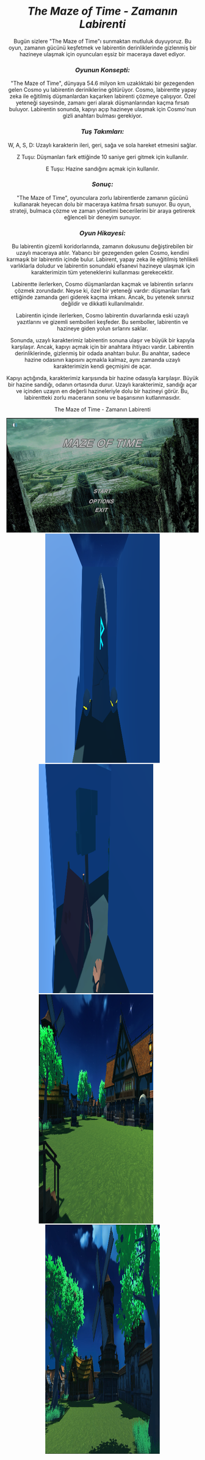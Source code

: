 <h1 align="center"><i>The Maze of Time - Zamanın Labirenti</i></h1>

<p align="center">Bugün sizlere "The Maze of Time"ı sunmaktan mutluluk duyuyoruz. Bu oyun, zamanın gücünü keşfetmek ve labirentin derinliklerinde gizlenmiş bir hazineye ulaşmak için oyuncuları eşsiz bir maceraya davet ediyor.</p>

<h3 align="center"><i>Oyunun Konsepti:</i></h3>
<p align="center">"The Maze of Time", dünyaya 54.6 milyon km uzaklıktaki bir gezegenden gelen Cosmo yu labirentin deriniklerine götürüyor. Cosmo, labirentte yapay zeka ile eğitilmiş düşmanlardan kaçarken labirenti çözmeye çalışıyor. Özel yeteneği sayesinde, zamanı geri alarak düşmanlarından kaçma fırsatı buluyor. Labirentin sonunda, kapıyı açıp hazineye ulaşmak için Cosmo'nun gizli anahtarı bulması gerekiyor.</p>

<h3 align="center"><i>Tuş Takımları:</i></h3>

<p align="center">W, A, S, D: Uzaylı karakterin ileri, geri, sağa ve sola hareket etmesini sağlar.</p>
<p align="center">Z Tuşu: Düşmanları fark ettiğinde 10 saniye geri gitmek için kullanılır.</p>
<p align="center">E Tuşu: Hazine sandığını açmak için kullanılır.</p>

<h3 align="center"><i>Sonuç:</i></h3>
<p align="center">"The Maze of Time", oyunculara zorlu labirentlerde zamanın gücünü kullanarak heyecan dolu bir maceraya katılma fırsatı sunuyor. Bu oyun, strateji, bulmaca çözme ve zaman yönetimi becerilerini bir araya getirerek eğlenceli bir deneyim sunuyor.</p>

<h3 align="center"><i>Oyun Hikayesi: </i></h3>

<p align="center">Bu labirentin gizemli koridorlarında, zamanın dokusunu değiştirebilen bir uzaylı maceraya atılır. Yabancı bir gezegenden gelen Cosmo, kendini karmaşık bir labirentin içinde bulur. Labirent, yapay zeka ile eğitilmiş tehlikeli varlıklarla doludur ve labirentin sonundaki efsanevi hazineye ulaşmak için karakterimizin tüm yeteneklerini kullanması gerekecektir.</p>

<p align="center">Labirentte ilerlerken, Cosmo düşmanlardan kaçmak ve labirentin sırlarını çözmek zorundadır. Neyse ki, özel bir yeteneği vardır: düşmanları fark ettiğinde zamanda geri giderek kaçma imkanı. Ancak, bu yetenek sınırsız değildir ve dikkatli kullanılmalıdır.</p>

<p align="center">Labirentin içinde ilerlerken, Cosmo labirentin duvarlarında eski uzaylı yazıtlarını ve gizemli sembolleri keşfeder. Bu semboller, labirentin ve hazineye giden yolun sırlarını saklar.</p>

<p align="center">Sonunda, uzaylı karakterimiz labirentin sonuna ulaşır ve büyük bir kapıyla karşılaşır. Ancak, kapıyı açmak için bir anahtara ihtiyacı vardır. Labirentin derinliklerinde, gizlenmiş bir odada anahtarı bulur. Bu anahtar, sadece hazine odasının kapısını açmakla kalmaz, aynı zamanda uzaylı karakterimizin kendi geçmişini de açar.</p>

<p align="center">Kapıyı açtığında, karakterimiz karşısında bir hazine odasıyla karşılaşır. Büyük bir hazine sandığı, odanın ortasında durur. Uzaylı karakterimiz, sandığı açar ve içinden uzayın en değerli hazineleriyle dolu bir hazineyi görür. Bu, labirentteki zorlu maceranın sonu ve başarısının kutlanmasıdır.</p>
<p align="center">The Maze of Time - Zamanın Labirenti</p>

<div align="center">
   <div style="display-flex" just>
      <img src="ss5.png" width="600" height="300">
      <img width="30">
      <img src="ss1.png" width="300" height="600">
      <img width="30">
      <img src="ss2.png" width="300" height="600">
      <img width="30">
      <img src="ss3.png" width="300" height="600">
      <img width="30">
      <img src="ss4.png" width="300" height="600">
   </div>
</div>
